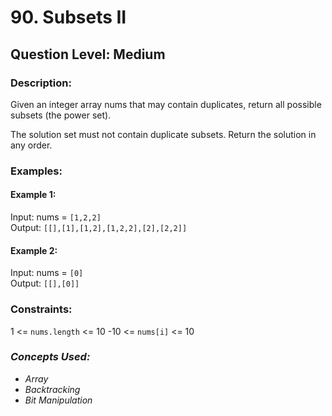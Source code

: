 # 90. Subsets II
## Question Level: Medium
### Description:
Given an integer array nums that may contain duplicates, return all possible subsets (the power set).

The solution set must not contain duplicate subsets. Return the solution in any order.

### Examples:
#### Example 1:

Input: nums = `[1,2,2]`<br>
Output: `[[],[1],[1,2],[1,2,2],[2],[2,2]]`
#### Example 2:

Input: nums = `[0]`<br>
Output: `[[],[0]]`


### Constraints:

1 <= `nums.length` <= 10
-10 <= `nums[i]` <= 10


### <i>Concepts Used:
- Array
- Backtracking
- Bit Manipulation </i>